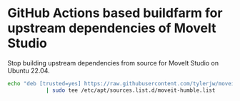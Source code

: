 # GitHub Actions based buildfarm for upstream dependencies of MoveIt Studio

Stop building upstream dependencies from source for MoveIt Studio on Ubuntu 22.04.

```bash
echo "deb [trusted=yes] https://raw.githubusercontent.com/tylerjw/moveit_studio_upstream_buildfarm/jammy-humble/ ./" \
            | sudo tee /etc/apt/sources.list.d/moveit-humble.list
```
